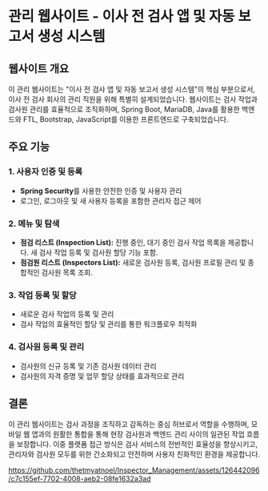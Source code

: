 # 관리 웹사이트 - 이사 전 검사 앱 및 자동 보고서 생성 시스템

## 웹사이트 개요
이 관리 웹사이트는 "이사 전 검사 앱 및 자동 보고서 생성 시스템"의 핵심 부분으로서, 이사 전 검사 회사의 관리 직원을 위해 특별히 설계되었습니다. 웹사이트는 검사 작업과 검사원 관리를 효율적으로 조직화하며, Spring Boot, MariaDB, Java를 활용한 백엔드와 FTL, Bootstrap, JavaScript를 이용한 프론트엔드로 구축되었습니다.

## 주요 기능

### 1. 사용자 인증 및 등록
- **Spring Security**를 사용한 안전한 인증 및 사용자 관리
- 로그인, 로그아웃 및 새 사용자 등록을 포함한 관리자 접근 제어

### 2. 메뉴 및 탐색
- **점검 리스트 (Inspection List):** 진행 중인, 대기 중인 검사 작업 목록을 제공합니다. 새 검사 작업 등록 및 검사원 할당 기능 포함.
- **점검원 리스트 (Inspectors List):** 새로운 검사원 등록, 검사원 프로필 관리 및 종합적인 검사원 목록 조회.

### 3. 작업 등록 및 할당
- 새로운 검사 작업의 등록 및 관리
- 검사 작업의 효율적인 할당 및 관리를 통한 워크플로우 최적화

### 4. 검사원 등록 및 관리
- 검사원의 신규 등록 및 기존 검사원 데이터 관리
- 검사원의 자격 증명 및 업무 할당 상태를 효과적으로 관리

## 결론
이 관리 웹사이트는 검사 과정을 조직하고 감독하는 중심 허브로서 역할을 수행하며, 모바일 웹 앱과의 원활한 통합을 통해 현장 검사원과 백엔드 관리 사이의 일관된 작업 흐름을 보장합니다. 이중 플랫폼 접근 방식은 검사 서비스의 전반적인 효율성을 향상시키고, 관리자와 검사원 모두를 위한 간소화되고 안전하며 사용자 친화적인 환경을 제공합니다.



https://github.com/thetmyatnoel/Inspector_Management/assets/126442096/c7c155ef-7702-4008-aeb2-08fe1632a3ad

